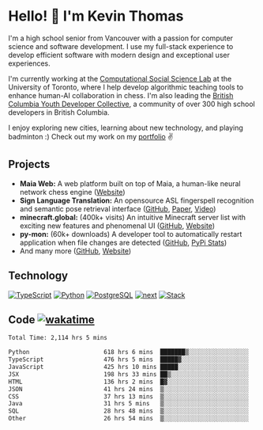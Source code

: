 # Hello! 👋 I'm Kevin Thomas

I'm a high school senior from Vancouver with a passion for computer science and software development. I use my full-stack experience to develop efficient software with modern design and exceptional user experiences.

I'm currently working at the [Computational Social Science Lab](https://csslab.cs.toronto.edu/) at the University of Toronto, where I help develop algorithmic teaching tools to enhance human-AI collaboration in chess. I'm also leading the [British Columbia Youth Developer Collective](https://bcydc.ca/), a community of over 300 high school developers in British Columbia.

I enjoy exploring new cities, learning about new technology, and playing badminton :) Check out my work on my [portfolio](https://kevinjosethomas.com/) ✌️

## Projects
- **Maia Web:** A web platform built on top of Maia, a human-like neural network chess engine ([Website](https://maiachess.com/))
- **Sign Language Translation:** An opensource ASL fingerspell recognition and semantic pose retrieval interface ([GitHub](https://github.com/kevinjosethomas/sign-language-processing), [Paper](https://arxiv.org/abs/2408.09311), [Video](https://www.youtube.com/watch?v=uuPxMWQRoXc))
- **minecraft.global:** (400k+ visits) An intuitive Minecraft server list with exciting new features and phenomenal UI ([GitHub](https://github.com/kevinjosethomas?tab=repositories&q=minecraft&type=&language=&sort=), [Website](https://minecraft.global/))
- **py-mon:** (60k+ downloads) A developer tool to automatically restart application when file changes are detected ([GitHub](https://github.com/kevinjosethomas/py-mon), [PyPi Stats](https://pypistats.org/packages/py-mon))
- And many more ([GitHub](https://github.com/kevinjosethomas?tab=repositories), [Website](https://kevinjosethomas.com/work))

## Technology
[![TypeScript](https://github.com/kevinjosethomas/kevinjosethomas/assets/46242684/444b2e5d-659f-41f5-81fe-3abafb75cb6c)](https://kevinjosethomas.com/stack)
[![Python](https://github.com/kevinjosethomas/kevinjosethomas/assets/46242684/34a174c4-54db-4c4e-9842-2324d47cb043)](https://kevinjosethomas.com/stack)
[![PostgreSQL](https://github.com/kevinjosethomas/kevinjosethomas/assets/46242684/46d6de1c-c483-4dc7-ab3a-87763af6fc78)](https://kevinjosethomas.com/stack)
[![next](https://github.com/kevinjosethomas/kevinjosethomas/assets/46242684/bc46bae5-1ad9-42a7-b7a2-427cbde7c994)](https://kevinjosethomas.com/stack)
[![Stack](https://github.com/kevinjosethomas/kevinjosethomas/assets/46242684/0b9b7eeb-8cce-4a56-bffd-3131dd4dd88c)](https://kevinjosethomas.com/stack)




## Code [![wakatime](https://wakatime.com/badge/user/e9d16d74-e01d-4a37-8086-9257e0bde1c2.svg?style=flat-square)](https://wakatime.com/@e9d16d74-e01d-4a37-8086-9257e0bde1c2)
<!--START_SECTION:waka-->

```txt
Total Time: 2,114 hrs 5 mins

Python                     618 hrs 6 mins  ███████▒░░░░░░░░░░░░░░░░░   28.87 %
TypeScript                 476 hrs 5 mins  █████▓░░░░░░░░░░░░░░░░░░░   22.24 %
JavaScript                 425 hrs 10 mins █████░░░░░░░░░░░░░░░░░░░░   19.86 %
JSX                        198 hrs 33 mins ██▒░░░░░░░░░░░░░░░░░░░░░░   09.27 %
HTML                       136 hrs 2 mins  █▓░░░░░░░░░░░░░░░░░░░░░░░   06.35 %
JSON                       41 hrs 24 mins  ▒░░░░░░░░░░░░░░░░░░░░░░░░   01.93 %
CSS                        37 hrs 13 mins  ▒░░░░░░░░░░░░░░░░░░░░░░░░   01.74 %
Java                       31 hrs 5 mins   ▒░░░░░░░░░░░░░░░░░░░░░░░░   01.45 %
SQL                        28 hrs 48 mins  ▒░░░░░░░░░░░░░░░░░░░░░░░░   01.35 %
Other                      26 hrs 54 mins  ▒░░░░░░░░░░░░░░░░░░░░░░░░   01.26 %
```

<!--END_SECTION:waka-->
